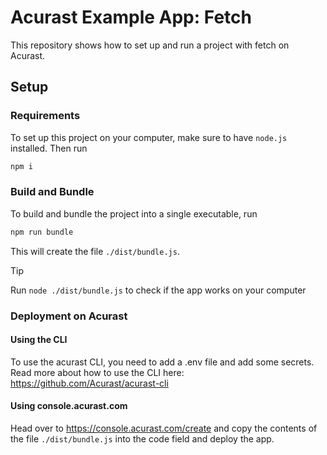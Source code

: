# Acurast Example App: Fetch

This repository shows how to set up and run a project with fetch on Acurast.

## Setup

### Requirements

To set up this project on your computer, make sure to have `node.js` installed. Then run

```bash
npm i
```

### Build and Bundle

To build and bundle the project into a single executable, run

```bash
npm run bundle
```

This will create the file `./dist/bundle.js`.

> [!TIP]
> Run `node ./dist/bundle.js` to check if the app works on your computer

### Deployment on Acurast

#### Using the CLI

To use the acurast CLI, you need to add a .env file and add some secrets. Read more about how to use the CLI here: https://github.com/Acurast/acurast-cli

#### Using console.acurast.com

Head over to https://console.acurast.com/create and copy the contents of the file `./dist/bundle.js` into the code field and deploy the app.
